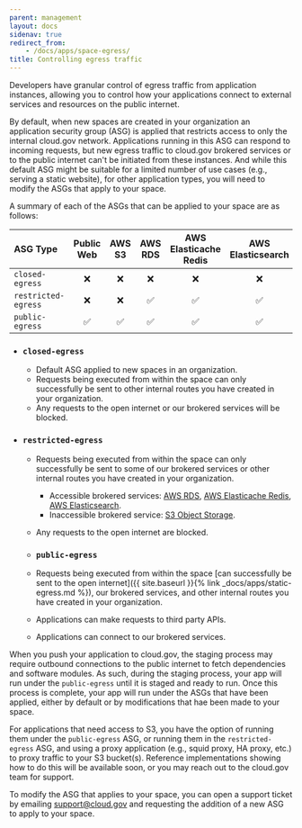 ```yaml
---
parent: management
layout: docs
sidenav: true
redirect_from: 
    - /docs/apps/space-egress/
title: Controlling egress traffic
---
```


Developers have granular control of egress traffic from application instances, allowing you to control how your applications connect to external services and resources on the public internet.

By default, when new spaces are created in your organization an application security group (ASG) is applied that restricts access to only the internal cloud.gov network. Applications running in this ASG can respond to incoming requests, but new egress traffic to cloud.gov brokered services or to the public internet can't be initiated from these instances. And while this default ASG might be suitable for a limited number of use cases (e.g., serving a static website), for other application types, you will need to modify the ASGs that apply to your space.

A summary of each of the ASGs that can be applied to your space are as follows:

| ASG Type | Public Web | AWS S3 | AWS RDS | AWS Elasticache Redis | AWS Elasticsearch | Internal Routes |
| :-------- |  :-:  | :--: | :-------: | :---------------------: | :-----------------: | :---------------: |
| `closed-egress`     | ❌ | ❌ | ❌ | ❌ | ❌ | ✅ |
| `restricted-egress` | ❌  | ❌ | ✅ | ✅ | ✅ | ✅ |
| `public-egress`     | ✅  | ✅ | ✅ | ✅ | ✅ | ✅ | 


- ### `closed-egress`
  - Default ASG applied to new spaces in an organization.
  - Requests being executed from within the space can only successfully be sent to other internal routes you have created in your organization.
  - Any requests to the open internet or our brokered services will be blocked.

- ### `restricted-egress`
  - Requests being executed from within the space can only successfully be sent to some of our brokered services or other internal routes you have created in your organization.
    - Accessible brokered services: [AWS RDS](https://cloud.gov/docs/services/relational-database/), [AWS Elasticache Redis](https://cloud.gov/docs/services/aws-elasticache/), [AWS Elasticsearch](https://cloud.gov/docs/services/aws-elasticsearch/).
    - Inaccessible brokered service: [S3 Object Storage](https://cloud.gov/docs/services/s3/).
  - Any requests to the open internet are blocked.

  - ### `public-egress`
  - Requests being executed from within the space [can successfully be sent to the open internet]({{ site.baseurl }}{% link _docs/apps/static-egress.md %}), our brokered services, and other internal routes you have created in your organization.
  - Applications can make requests to third party APIs.
  - Applications can connect to our brokered services.

When you push your application to cloud.gov, the staging process may require outbound connections to the public internet to fetch dependencies and software modules. As such, during the staging process, your app will run under the `public-egress` until it is staged and ready to run. Once this process is complete, your app will run under the ASGs that have been applied, either by default or by modifications that hae been made to your space.

For applications that need access to S3, you have the option of running them under the `public-egress` ASG, or running them in the `restricted-egress` ASG, and using a proxy application (e.g., squid proxy, HA proxy, etc.) to proxy traffic to your S3 bucket(s). Reference implementations showing how to do this will be available soon, or you may reach out to the cloud.gov team for support.

To modify the ASG that applies to your space, you can open a support ticket by emailing [support@cloud.gov](mailto:support@cloud.gov) and requesting the addition of a new ASG to apply to your space.